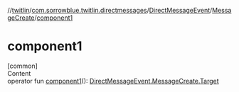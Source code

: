 //[twitlin](../../../index.md)/[com.sorrowblue.twitlin.directmessages](../../index.md)/[DirectMessageEvent](../index.md)/[MessageCreate](index.md)/[component1](component1.md)



# component1  
[common]  
Content  
operator fun [component1](component1.md)(): [DirectMessageEvent.MessageCreate.Target](-target/index.md)  



